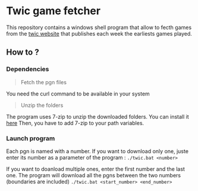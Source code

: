 # Twic game fetcher

This repository contains a windows shell program that allow to fecth games from the [twic website](https://theweekinchess.com/) that publishes each week the earliests games played.

## How to ?

### Dependencies

> Fetch the pgn files

You need the curl command to be available in your system

> Unzip the folders

The program uses 7-zip to unzip the downloaded folders. You can install it [here](https://www.7-zip.org/download.html)
Then, you have to add 7-zip to your path variables.

### Launch program

Each pgn is named with a number. If you want to download only one, juste enter its number as a parameter of the program : 
`./twic.bat <number>`

If you want to doanload multiple ones, enter the first number and the last one. The program will download all the pgns between the two numbers (boundaries are included)
`./twic.bat <start_number> <end_number>`

